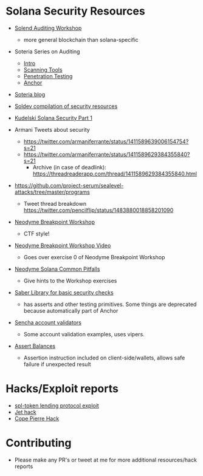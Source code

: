 # Solana Security Resources

- [Solend Auditing Workshop](https://docs.google.com/presentation/d/1jZ9kVo6hnhBsz3D2sywqpMojqLE5VTZtaXna7OHL1Uk/edit?pli=1#slide=id.ge15c343642_0_51)
    - more general blockchain than solana-specific

- Soteria Series on Auditing
    - [Intro](https://medium.com/coinmonks/how-to-audit-solana-smart-contracts-part-1-a-systematic-approach-56a434f6c-9ed)
    - [Scanning Tools](https://medium.com/coinmonks/how-to-audit-solana-smart-contracts-part-2-automated-scanning-ceb88830ae6d)
    - [Penetration Testing](https://medium.com/coinmonks/how-to-audit-solana-smart-contracts-part-3-penetration-testing-a315b3bbb2d3)
    - [Anchor](https://medium.com/coinmonks/how-to-audit-solana-smart-contracts-part-4-the-anchor-framework-ef42d944f086)
- [Soteria blog](https://blog.soteria.dev/?p=ceb88830ae6d)
- [Soldev compilation of security resources](https://www.soldev.app/library/security/dfrMbk07g)
- [Kudelski Solana Security Part 1](https://research.kudelskisecurity.com/2021/09/15/solana-program-security-part1/)
- Armani Tweets about security
    - https://twitter.com/armaniferrante/status/1411589639006154754?s=21
    - https://twitter.com/armaniferrante/status/1411589629384355840?s=21
        - Archive (in case of deadlink): https://threadreaderapp.com/thread/1411589629384355840.html
- https://github.com/project-serum/sealevel-attacks/tree/master/programs
    - Tweet thread breakdown https://twitter.com/pencilflip/status/1483880018858201090
- [Neodyme Breakpoint Workshop](https://workshop.neodyme.io/)
    - CTF style!
- [Neodyme Breakpoint Workshop Video](https://www.youtube.com/watch?v=vbkhhgeP30I&ab_channel=Solana)
    - Goes over exercise 0 of Neodyme Breakpoint Workshop
- [Neodyme Solana Common Pitfalls](https://blog.neodyme.io/posts/solana_common_pitfalls)
    - Give hints to the Workshop exercises
- [Saber Library for basic security checks](https://github.com/saber-hq/vipers)
    - has asserts and other testing primitives. Some things are deprecated because automatically part of Anchor
- [Sencha account validators](https://github.com/SenchaHQ/sencha/blob/master/programs/cpamm/src/account_validators.rs)
    - Some account validation examples, uses vipers.
- [Assert Balances](https://github.com/project-serum/assert-balances)
    - Assertion instruction included on client-side/wallets, allows safe failure if unexpected result

# Hacks/Exploit reports
- [spl-token lending protocol exploit](https://blog.neodyme.io/posts/lending_disclosure)
- [Jet hack](https://medium.com/@0xjayne/-how-to-freely-borrow-all-the-tvl-from-the-jet-protocol-25d40e35920e)
- [Cope Pierre Hack](https://github.com/Arrowana/cope-roulette-pro)

# Contributing
- Please make any PR's or tweet at me for more additional resources/hack reports
